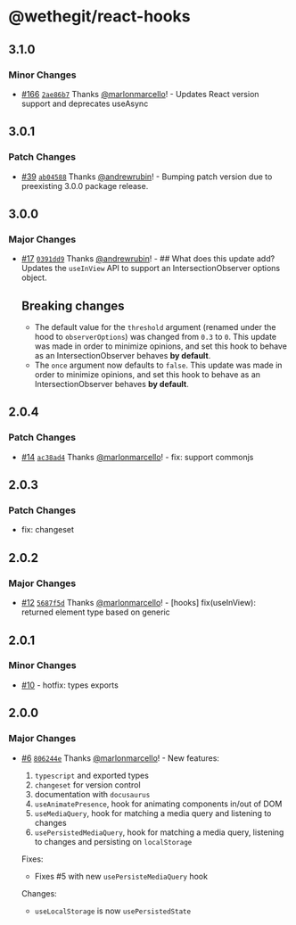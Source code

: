 # @wethegit/react-hooks

## 3.1.0

### Minor Changes

- [#166](https://github.com/wethegit/react-hooks/pull/166) [`2ae86b7`](https://github.com/wethegit/react-hooks/commit/2ae86b70bd767459308128628484e109a8bc9085) Thanks [@marlonmarcello](https://github.com/marlonmarcello)! - Updates React version support and deprecates useAsync

## 3.0.1

### Patch Changes

- [#39](https://github.com/wethegit/react-hooks/pull/39) [`ab04588`](https://github.com/wethegit/react-hooks/commit/ab045882b9a0c2badd3c8785a3ce86094689a27e) Thanks [@andrewrubin](https://github.com/andrewrubin)! - Bumping patch version due to preexisting 3.0.0 package release.

## 3.0.0

### Major Changes

- [#17](https://github.com/wethegit/react-hooks/pull/17) [`0391dd9`](https://github.com/wethegit/react-hooks/commit/0391dd91677ce3c9d7e8237044bd583077257af8) Thanks [@andrewrubin](https://github.com/andrewrubin)! - ## What does this update add?
  Updates the `useInView` API to support an IntersectionObserver options object.

  ## Breaking changes

  - The default value for the `threshold` argument (renamed under the hood to `observerOptions`) was changed from `0.3` to `0`. This update was made in order to minimize opinions, and set this hook to behave as an IntersectionObserver behaves **by default**.
  - The `once` argument now defaults to `false`. This update was made in order to minimize opinions, and set this hook to behave as an IntersectionObserver behaves **by default**.

## 2.0.4

### Patch Changes

- [#14](https://github.com/wethegit/react-hooks/pull/14) [`ac38ad4`](https://github.com/wethegit/react-hooks/commit/ac38ad499b6de8b2a669a35c249b8ec43e1b3caa) Thanks [@marlonmarcello](https://github.com/marlonmarcello)! - fix: support commonjs

## 2.0.3

### Patch Changes

- fix: changeset

## 2.0.2

### Major Changes

- [#12](https://github.com/wethegit/react-hooks/pull/12) [`5687f5d`](https://github.com/wethegit/react-hooks/commit/5687f5d2251219c8f294ec8d7fcaa354ab65616f) Thanks [@marlonmarcello](https://github.com/marlonmarcello)! - [hooks] fix(useInView): returned element type based on generic

## 2.0.1

### Minor Changes

- [#10](https://github.com/wethegit/react-hooks/pull/10) - hotfix: types exports

## 2.0.0

### Major Changes

- [#6](https://github.com/wethegit/react-hooks/pull/6) [`806244e`](https://github.com/wethegit/react-hooks/commit/806244e6a92d9998e4693088adc27fe6aee7958b) Thanks [@marlonmarcello](https://github.com/marlonmarcello)! - New features:

  1. `typescript` and exported types
  2. `changeset` for version control
  3. documentation with `docusaurus`
  4. `useAnimatePresence`, hook for animating components in/out of DOM
  5. `useMediaQuery`, hook for matching a media query and listening to changes
  6. `usePersistedMediaQuery`, hook for matching a media query, listening to changes and persisting on `localStorage`

  Fixes:

  - Fixes #5 with new `usePersisteMediaQuery` hook

  Changes:

  - `useLocalStorage` is now `usePersistedState`

